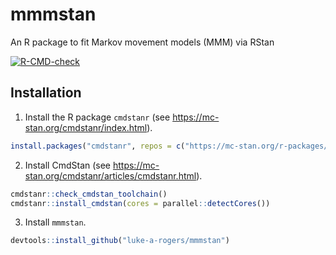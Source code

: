 # mmmstan
An R package to fit Markov movement models (MMM) via RStan

<!-- badges: start -->
[![R-CMD-check](https://github.com/luke-a-rogers/mmmstan/workflows/R-CMD-check/badge.svg)](https://github.com/luke-a-rogers/mmmstan/actions)
<!-- badges: end -->

## Installation

1. Install the R package `cmdstanr` (see <https://mc-stan.org/cmdstanr/index.html>).

``` r
install.packages("cmdstanr", repos = c("https://mc-stan.org/r-packages/", getOption("repos")))
```

2. Install CmdStan (see <https://mc-stan.org/cmdstanr/articles/cmdstanr.html>).

``` r
cmdstanr::check_cmdstan_toolchain()
cmdstanr::install_cmdstan(cores = parallel::detectCores())
```

3. Install `mmmstan`.

``` r
devtools::install_github("luke-a-rogers/mmmstan")
```
